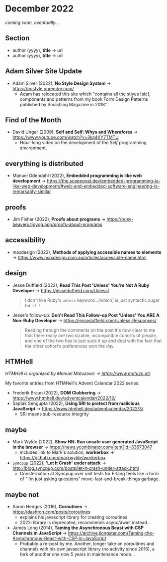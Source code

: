 # December 2022

*coming soon, eventually...*

## Section

+ author (yyyy), **title** &#8594; url
+ author (yyyy), **title** &#8594; url

## Adam Silver Site Update

+ Adam Silver (2022), **No Style Design System** &#8594; https://nostyle.onrender.com/
  - Adam has relocated this site which "contains all the stlyes \[sic], components and patterns from my book Form Design Patterns published by Smashing Magazine in 2018".

## Find of the Month

+ David Unger (2009), **Self and Self: Whys and Wherefores** &#8594; https://www.youtube.com/watch?v=3ka4KY7TMTU
  - Hour-long video on the development of the *Self* programming environment.

## everything is distributed

+ Manuel Odendahl (2022), **Embedded programming is like web development** &#8594; https://the.scapegoat.dev/embedded-programming-is-like-web-development/#web-and-embedded-software-engineering-is-remarkably-similar

## proofs

+ Jim Fisher (2022), **Proofs about programs** &#8594; https://busy-beavers.tigyog.app/proofs-about-programs

## accessibility

+ maxdesign (2022), **Methods of applying accessible names to elements** &#8594; https://www.maxdesign.com.au/articles/accessible-name.html

## design

+ Jesse Duffield (2022), **Read This Post 'Unless' You're Not A Ruby Developer** &#8594; https://jesseduffield.com/Unless/
  > I don't like Ruby's `unless` keyword...\[which] is just syntactic sugar for `if !`
+ Jesse's follow-up: **Don't Read This Follow-up Post 'Unless' You ARE A Non-Ruby Developer** &#8594; https://jesseduffield.com/Unless-Responses/
  > Reading through the comments on the post it's now clear to me that there really are two sizable, incompatible cohorts of people, and one of the two has to just suck it up and deal with the fact that the other cohort’s preferences won the day.

## HTMHell

*HTMHell is organized by Manuel Matuzovic &#8594; https://www.matuzo.at/.*

My favorite entries from HTMHell's Advent Calendar 2022 series:

+ Frederik Braun (2022), **DOM Clobbering** &#8594; https://www.htmhell.dev/adventcalendar/2022/12/
+ Saptak Sengupta (2022), **Using SRI to protect from malicious JavaScript** &#8594; https://www.htmhell.dev/adventcalendar/2022/3/
  - SRI means sub-resource integrity

## maybe

+ Mark Wylde (2022), **Show HN: Run unsafe user generated JavaScript in the browser** &#8594; https://news.ycombinator.com/item?id=33673047
  - includes link to Mark's solution, **workerbox** &#8594; https://github.com/markwylde/workerbox
+ `Syncpup` (2022), **'Let It Crash' under attack** &#8594; http://blog.syncpup.com/posts/let-it-crash-under-attack.html
  - Consternation at Syncpup over unit tests for Erlang feels like a form of "I'm just asking questions" move-fast-and-break-things garbage.

## maybe not

+ Aaron Hedges (2016), **Coroutines** &#8594; https://dashron.com/posts/coroutines
  - explains his javascript library for creating coroutines
  - 2022: library is deprecated, recommends async/await instead...
+ James Long (2014), **Taming the Asynchronous Beast with CSP Channels in JavaScript** &#8594; https://archive.jlongster.com/Taming-the-Asynchronous-Beast-with-CSP-in-JavaScript
  - Probably a re-post by me. Another, longer take on coroutines and channels with his own javascript library (no activity since 2016), a fork of another one now 5 years in maintenance mode...
